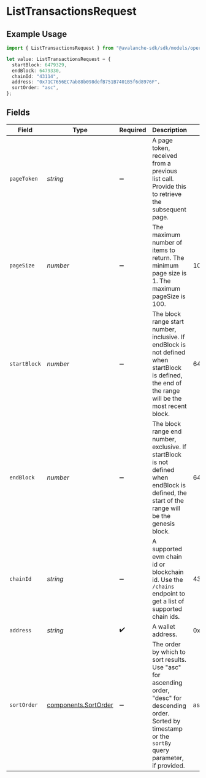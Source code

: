 # ListTransactionsRequest

## Example Usage

```typescript
import { ListTransactionsRequest } from "@avalanche-sdk/sdk/models/operations";

let value: ListTransactionsRequest = {
  startBlock: 6479329,
  endBlock: 6479330,
  chainId: "43114",
  address: "0x71C7656EC7ab88b098defB751B7401B5f6d8976F",
  sortOrder: "asc",
};
```

## Fields

| Field                                                                                                                                                             | Type                                                                                                                                                              | Required                                                                                                                                                          | Description                                                                                                                                                       | Example                                                                                                                                                           |
| ----------------------------------------------------------------------------------------------------------------------------------------------------------------- | ----------------------------------------------------------------------------------------------------------------------------------------------------------------- | ----------------------------------------------------------------------------------------------------------------------------------------------------------------- | ----------------------------------------------------------------------------------------------------------------------------------------------------------------- | ----------------------------------------------------------------------------------------------------------------------------------------------------------------- |
| `pageToken`                                                                                                                                                       | *string*                                                                                                                                                          | :heavy_minus_sign:                                                                                                                                                | A page token, received from a previous list call. Provide this to retrieve the subsequent page.                                                                   |                                                                                                                                                                   |
| `pageSize`                                                                                                                                                        | *number*                                                                                                                                                          | :heavy_minus_sign:                                                                                                                                                | The maximum number of items to return. The minimum page size is 1. The maximum pageSize is 100.                                                                   | 10                                                                                                                                                                |
| `startBlock`                                                                                                                                                      | *number*                                                                                                                                                          | :heavy_minus_sign:                                                                                                                                                | The block range start number, inclusive. If endBlock is not defined when startBlock is defined, the end of the range will be the most recent block.               | 6479329                                                                                                                                                           |
| `endBlock`                                                                                                                                                        | *number*                                                                                                                                                          | :heavy_minus_sign:                                                                                                                                                | The block range end number, exclusive. If startBlock is not defined when endBlock is defined, the start of the range will be the genesis block.                   | 6479330                                                                                                                                                           |
| `chainId`                                                                                                                                                         | *string*                                                                                                                                                          | :heavy_minus_sign:                                                                                                                                                | A supported evm chain id or blockchain id. Use the `/chains` endpoint to get a list of supported chain ids.                                                       | 43114                                                                                                                                                             |
| `address`                                                                                                                                                         | *string*                                                                                                                                                          | :heavy_check_mark:                                                                                                                                                | A wallet address.                                                                                                                                                 | 0x71C7656EC7ab88b098defB751B7401B5f6d8976F                                                                                                                        |
| `sortOrder`                                                                                                                                                       | [components.SortOrder](../../models/components/sortorder.md)                                                                                                      | :heavy_minus_sign:                                                                                                                                                | The order by which to sort results. Use "asc" for ascending order, "desc" for descending order. Sorted by timestamp or the `sortBy` query parameter, if provided. | asc                                                                                                                                                               |